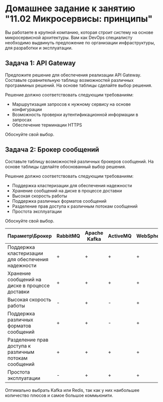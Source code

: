 

# Домашнее задание к занятию "11.02 Микросервисы: принципы"

Вы работаете в крупной компанию, которая строит систему на основе микросервисной архитектуры.
Вам как DevOps специалисту необходимо выдвинуть предложение по организации инфраструктуры, для разработки и эксплуатации.

## Задача 1: API Gateway 

Предложите решение для обеспечения реализации API Gateway. Составьте сравнительную таблицу возможностей различных программных решений. На основе таблицы сделайте выбор решения.

Решение должно соответствовать следующим требованиям:
- Маршрутизация запросов к нужному сервису на основе конфигурации
- Возможность проверки аутентификационной информации в запросах
- Обеспечение терминации HTTPS

Обоснуйте свой выбор.

## Задача 2: Брокер сообщений

Составьте таблицу возможностей различных брокеров сообщений. На основе таблицы сделайте обоснованный выбор решения.

Решение должно соответствовать следующим требованиям:
- Поддержка кластеризации для обеспечения надежности
- Хранение сообщений на диске в процессе доставки
- Высокая скорость работы
- Поддержка различных форматов сообщений
- Разделение прав доступа к различным потокам сообщений
- Проcтота эксплуатации

Обоснуйте свой выбор.


| Параметр\Брокер | RabbitMQ | Apache Kafka | ActiveMQ | WebSphereMQ | Redis | Qpid | SwiftMQ
|---|---|---|---|---|---|---|---|
| Поддержка кластеризации для обеспечения надежности | + | + | + | + | + | + | + | 
| Хранение сообщений на диске в процессе доставки | + | + | + | + | + | + | + |
| Высокая скорость работы | - | + | - | + | + | - | - |
| Поддержка различных форматов сообщений | + | + | - | + | + | + | + | 
| Разделение прав доступа к различным потокам сообщений | + | + | + | + | + | + | + |
| Проcтота эксплуатации | - | + | + | + | + | - | - |

Оптимально выбрать Kafka или Redis, так как у них наибольшее количество плюсов и самое большое коммьюнити.

